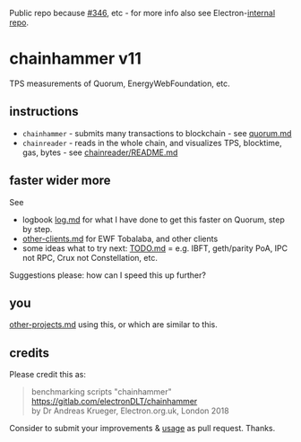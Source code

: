 Public repo because [#346](https://github.com/jpmorganchase/quorum/issues/346), etc - for more info also see Electron-[internal repo](https://gitlab.com/electronDLT/training-material/).
# chainhammer v11
TPS measurements of Quorum, EnergyWebFoundation, etc.

## instructions
* `chainhammer` - submits many transactions to blockchain - see [quorum.md](quorum.md)
* `chainreader` - reads in the whole chain, and visualizes TPS, blocktime, gas, bytes - see [chainreader/README.md](chainreader/README.md)

## faster wider more

See 

* logbook [log.md](log.md) for what I have done to get this faster on Quorum, step by step.
* [other-clients.md](other-clients.md) for EWF Tobalaba, and other clients
* some ideas what to try next: [TODO.md](TODO.md) = e.g. IBFT, geth/parity PoA, IPC not RPC, Crux not Constellation, etc.


Suggestions please: how can I speed this up further? 

## you
[other-projects.md](other-projects.md) using this, or which are similar to this. 

## credits


Please credit this as:

> benchmarking scripts "chainhammer"  
> https://gitlab.com/electronDLT/chainhammer    
> by Dr Andreas Krueger, Electron.org.uk, London 2018  

Consider to submit your improvements & [usage](other-projects.md) as pull request. Thanks.
